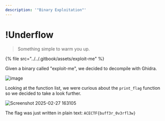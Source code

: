 ```yaml
---
description: '"Binary Exploitation"'
---
```


# !Underflow

> Something simple to warm you up.

{% file src="../../.gitbook/assets/exploit-me" %}

Given a binary called "exploit-me", we decided to decompile with Ghidra.

![image](https://hackmd.io/_uploads/rymjzR0qkl.png)

Looking at the function list, we were curious about the `print_flag` function so we decided to take a look further.

![Screenshot 2025-02-27 163105](https://hackmd.io/_uploads/SyRDfCCcJx.png)

The flag was just written in plain text: `ACECTF{buff3r_0v3rfl3w}`
